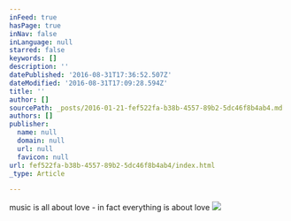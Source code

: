 ```yaml
---
inFeed: true
hasPage: true
inNav: false
inLanguage: null
starred: false
keywords: []
description: ''
datePublished: '2016-08-31T17:36:52.507Z'
dateModified: '2016-08-31T17:09:28.594Z'
title: ''
author: []
sourcePath: _posts/2016-01-21-fef522fa-b38b-4557-89b2-5dc46f8b4ab4.md
authors: []
publisher:
  name: null
  domain: null
  url: null
  favicon: null
url: fef522fa-b38b-4557-89b2-5dc46f8b4ab4/index.html
_type: Article

---
```

music is all about love - in fact everything is about love
![](https://the-grid-user-content.s3-us-west-2.amazonaws.com/6b074b6a-2024-43e1-8b0a-d4f0f6c609b0.JPG)
